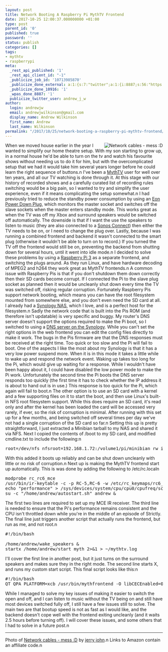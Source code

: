 ```yaml
---
layout: post
title: Network Booting A Raspberry Pi MythTV Frontend
date: 2017-10-25 12:00:37.000000000 +01:00
type: post
parent_id: '0'
published: true
password: ''
status: publish
categories: []
tags:
- mythtv
- raspberrypi
meta:
  _rest_api_published: '1'
  _rest_api_client_id: "-1"
  _publicize_job_id: '10713985870'
  _publicize_done_external: a:1:{s:7:"twitter";a:1:{i:8887;s:56:"https://twitter.com/andrew_j_w/status/923143071746969600";}}
  _publicize_done_10916: '1'
  _wpas_done_8887: '1'
  publicize_twitter_user: andrew_j_w
author:
  login: andrewjw
  email: andrewjwilkinson@gmail.com
  display_name: Andrew Wilkinson
  first_name: Andrew
  last_name: Wilkinson
permalink: "/2017/10/25/network-booting-a-raspberry-pi-mythtv-frontend/"
---
```

<a href="https://www.flickr.com/photos/jerryjohn/63351338/"><img style="float:right;border:0;" src="{{ site.baseurl }}/assets/63351338_222dc172e1_m.jpg" alt="Network cables - mess :D" /></a>When we moved house earlier in the year I wanted to simplify our home theatre setup. With my son starting to grow up, in a normal house he'd be able to turn on the tv and watch his favourite shows without needing us to do it for him, but with the overcomplicated setup that we had it would take him several years longer before he could learn the right sequence of buttons.n
I've been a <a href="http://www.mythtv.org">MythTV</a> user for well over ten years, and all our TV watching is done through it. At this stage with our history of recorded shows and a carefully curated list of recording rules switching would be a big pain, so I wanted to try and simplify the user experience, even if it means complicating the setup somewhat.n
I had previously tried to reduce the standby power consumption by using an <a href="https://www.amazon.co.uk/dp/B00VKU57D4/ref=cm_sw_r_cp_api_ezg7zb995ZDKJ">Eon Power Down Plug</a>, which monitors the master socket and switches off the slave sockets when the master enters standby mode. This works great as when the TV was off my Xbox and surround speakers would be switched off automatically. The downside is that if I want the use the speakers to listen to music (they are also connected to a <a href="http://amzn.to/2lbf162">Sonos Connect</a>) then either the TV needs to be on, or I need to change the plug over. Lastly, because I was running a combined frontend and backend it wasn't connected to the smart plug (otherwise it wouldn't be able to turn on to record.) If you turned the TV off the frontend would still be on, preventing the backend from shutting down for several hours, until it went into idle mode.n
I decided to solve these problems by using a <a href="http://amzn.to/2ld3GT8">Raspberry Pi 3</a> as a separate frontend, and switching the plugs around. As they run Linux, and have hardware decoding of MPEG2 and h264 they work great as MythTV frontends.n
A common issue with Raspberry Pis is that if you don't shutdown them down correctly then their SD cards become corrupt. If I connected the Pi to the slave plug socket as planned then it would be uncleanly shut down every time the TV was switched off, risking regular corruption. Fortunately Raspberry Pis support network booting, which means you can have the root filesystem mounted from somewhere else, and you don't even need the SD card at all. I already had a <a href="http://www.synology.com">Synology NAS</a>, which I love, and is a perfect host for the filesystem.n
Sadly the network code that is built into the Pis ROM (and therefore isn't updatable) is very specific and buggy. My router's DNS server doesn't support the options required to make the Pi boot, so I switched to using a <a href="https://forum.synology.com/enu/viewtopic.php?t=129075">DNS server on the Synology</a>. While you can't set the right options in the web frontend you can edit the config files directly to make it work. The bugs in the Pis firmware are that the DNS responses must be received at the right time. Too quick or too slow and the Pi will fail to boot. One of the aspects I like the most about my Synology is that it has a very low power suspend more. When it is in this mode it takes a little while to wake up and respond the network event. Waking up takes too long for the Pi, which would give up waiting for a response. While I wouldn't have been happy about it, I could have disabled the low power mode to make the Pi work. Unfortunately the second time the Pi boots the DNS server responds too quickly (the first time it has to check whether the IP address it is about to hand out is in use.) This response is too quick for the Pi, which again will fail to boot.n
The other option is to use an SD card with a kernel and a few supporting files on it to start the boot, and then use Linux's built-in NFS root filesystem support. While this does require an SD card, it's read only and after the kernel has been loaded the card will be accessed very rarely, if ever, so the risk of corruption is minimal. After running with this set up for a few months, and being switched off several times per day we've not had a single corruption of the SD card so far.n
Setting this up is pretty straightforward, I just extracted a Minibian tarball to my NAS and shared it via NFS. Next I copied the contents of /boot to my SD card, and modified cmdline.txt to include the following:n
<pre>root=/dev/nfs nfsroot=192.168.1.72:/volume1/pi/minibian rw ip=dhcp</pre>
With this added it boots up reliably and can be shut down uncleanly with little or no risk of corruption.n
Next up is making the MythTV frontend start up automatically. This is was done by adding the following to /etc/rc.localn
<pre>modprobe rc_rc6_mce
/usr/bin/ir-keytable -c -p RC-5,RC-6 -w /etc/rc_keymaps/rc6_mce
echo "performance" &gt; /sys/devices/system/cpu/cpu0/cpufreq/scaling_governor
su -c "/home/andrew/autostart.sh" andrew &amp;</pre>
The first two lines are required to set up my MCE IR receiver. The third line is needed to ensure that the Pi's performance remains consistent and the CPU isn't throttled down while you're in the middle of an episode of Strictly. The final line just triggers another script that actually runs the frontend, but run as me, and not root.n
<pre>#!/bin/bash

/home/andrew/wake_speakers &amp;
startx /home/andrew/start_myth 2&gt;&amp;1 &gt; ~/mythtv.log</pre>
I'll cover the first line in another post, but it just turns on the surround speakers and makes sure they in the right mode. The second line starts X, and runs my custom start script. This final script looks like this:n
<pre>#!/bin/bash
QT_QPA_PLATFORM=xcb /usr/bin/mythfrontend -O libCECEnabled=0</pre>
While I managed to solve my key issues of making it easier to switch the open and off, and I can listen to music without the TV being on and still have most devices switched fully off, I still have a few issues still to solve. The main two are that bootup speed is not as fast as I would like, and the backend doesn't cope well with the frontend exiting uncleanly (and it waits 2.5 hours before turning off). I will cover these issues, and some others that I had to solve in a future post.n
<hr />
Photo of <a href="https://www.flickr.com/photos/jerryjohn/63351338/">Network cables - mess :D</a> by <a href="https://www.flickr.com/photos/jerryjohn/">jerry john</a>.n
Links to Amazon contain an affiliate code.n
